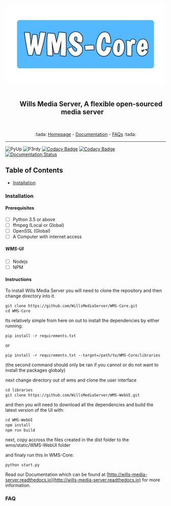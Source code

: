 <section align="center">
    <img src="WMS-Core.png">
    <h2 align="center">
        Wills Media Server, A flexible open-sourced media server
    </h2>
    <p align="center">:tada: <a href="https://github.com/WillsMediaServer/WMS-Core/">Homepage</a> - <a href="http://wills-media-server.rtfd.io">Documentation</a> - <a href="#faq">FAQs</a> :tada:</p>
</section>
<hr />

![PyUp](https://pyup.io/repos/github/WillsMediaServer/WMS-Core/shield.svg)
![P3rdy](https://pyup.io/repos/github/WillsMediaServer/WMS-Core/python-3-shield.svg)
[![Codacy Badge](https://api.codacy.com/project/badge/Grade/9d036eafad5748619c80cddbd0dca960)](https://app.codacy.com/app/wneild5/WMS-Core?utm_source=github.com&utm_medium=referral&utm_content=WillsMediaServer/WMS-Core&utm_campaign=badger)
[![Codacy Badge](https://api.codacy.com/project/badge/Coverage/c156c4e2f9024a5db8c42f57977ee035)](https://www.codacy.com/app/wneild5/WMS-Core?utm_source=github.com&amp;utm_medium=referral&amp;utm_content=WillsMediaServer/WMS-Core&amp;utm_campaign=Badge_Coverage)
[![Documentation Status](https://readthedocs.org/projects/wills-media-server/badge/?version=latest)](http://wills-media-server.readthedocs.io/en/latest/?badge=latest)

## Table of Contents
- [Installation](#installation)


### Installation

#### Prerequisites

- [ ] Python 3.5 or above
- [ ] ffmpeg (Local or Global)
- [ ] OpenSSL (Global)
- [ ] A Computer with internet access

##### WMS-UI

- [ ] Nodejs
- [ ] NPM

#### Instructions

To install Wills Media Server you will need to clone the repository and then change directory into it.
```
git clone https://github.com/WillsMediaServer/WMS-Core.git
cd WMS-Core
```
Its relatively simple from here on out to install the dependencies by either running:
```
pip install -r requirements.txt
```
or
```
pip install -r requirements.txt --target=/path/to/WMS-Core/libraries
```
(the second command should only be ran if you cannot or do not want to install the packages globaly)

next change directory out of wms and clone the user interface

```
cd libraries
git clone https://github.com/WillsMediaServer/WMS-WebUI.git
```

and then you will need to download all the dependencies and build the latest version of the UI with:

```
cd WMS-WebUI
npm install
npm run build
```

next, copy accross the files created in the dist folder to the wms/static/WMS-WebUI folder

and finaly run this in WMS-Core:
```
python start.py
```

Read our Documentation which can be found at [http://wills-media-server.readthedocs.io](http://wills-media-server.readthedocs.io) for more information.

### FAQ
